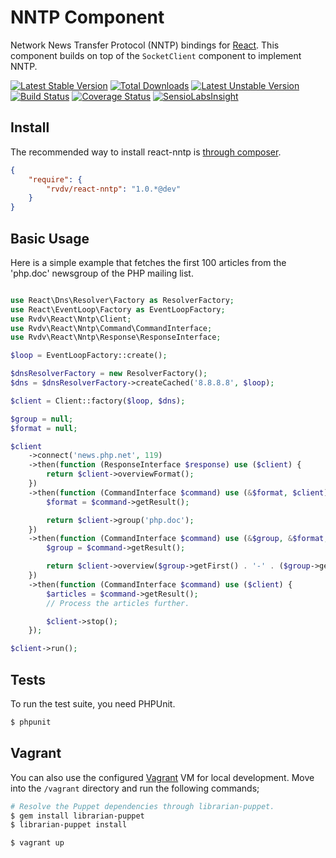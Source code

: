 # NNTP Component

Network News Transfer Protocol (NNTP) bindings for [React](http://reactphp.org).
This component builds on top of the `SocketClient` component to implement NNTP.

[![Latest Stable Version](https://poser.pugx.org/rvdv/react-nntp/v/stable.png)](https://packagist.org/packages/rvdv/react-nntp)
[![Total Downloads](https://poser.pugx.org/rvdv/react-nntp/downloads.png)](https://packagist.org/packages/rvdv/react-nntp)
[![Latest Unstable Version](https://poser.pugx.org/rvdv/react-nntp/v/unstable.png)](https://packagist.org/packages/rvdv/react-nntp)
[![Build Status](https://travis-ci.org/RobinvdVleuten/react-nntp.png?branch=master)](https://travis-ci.org/RobinvdVleuten/react-nntp) [![Coverage Status](https://coveralls.io/repos/RobinvdVleuten/react-nntp/badge.png?branch=master)](https://coveralls.io/r/RobinvdVleuten/react-nntp)
[![SensioLabsInsight](https://insight.sensiolabs.com/projects/51fcbf93-15c6-4d2d-9276-5688751754c3/mini.png)](https://insight.sensiolabs.com/projects/51fcbf93-15c6-4d2d-9276-5688751754c3)

## Install

The recommended way to install react-nntp is [through composer](http://getcomposer.org).

```JSON
{
    "require": {
        "rvdv/react-nntp": "1.0.*@dev"
    }
}
```

## Basic Usage

Here is a simple example that fetches the first 100 articles from the 'php.doc' newsgroup
of the PHP mailing list.

```php

use React\Dns\Resolver\Factory as ResolverFactory;
use React\EventLoop\Factory as EventLoopFactory;
use Rvdv\React\Nntp\Client;
use Rvdv\React\Nntp\Command\CommandInterface;
use Rvdv\React\Nntp\Response\ResponseInterface;

$loop = EventLoopFactory::create();

$dnsResolverFactory = new ResolverFactory();
$dns = $dnsResolverFactory->createCached('8.8.8.8', $loop);

$client = Client::factory($loop, $dns);

$group = null;
$format = null;

$client
    ->connect('news.php.net', 119)
    ->then(function (ResponseInterface $response) use ($client) {
        return $client->overviewFormat();
    })
    ->then(function (CommandInterface $command) use (&$format, $client) {
        $format = $command->getResult();

        return $client->group('php.doc');
    })
    ->then(function (CommandInterface $command) use (&$group, &$format, $client) {
        $group = $command->getResult();

        return $client->overview($group->getFirst() . '-' . ($group->getFirst() + 99), $format);
    })
    ->then(function (CommandInterface $command) use ($client) {
        $articles = $command->getResult();
        // Process the articles further.

        $client->stop();
    });

$client->run();
```

## Tests

To run the test suite, you need PHPUnit.

```bash
$ phpunit
```

## Vagrant

You can also use the configured [Vagrant](http://www.vagrantup.com) VM for local development.
Move into the `/vagrant` directory and run the following commands;

```bash
# Resolve the Puppet dependencies through librarian-puppet.
$ gem install librarian-puppet
$ librarian-puppet install

$ vagrant up
```

